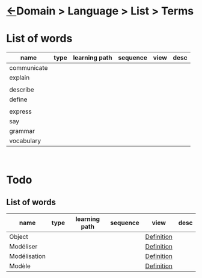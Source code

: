 <head><link rel="stylesheet" href="../../md.css"/><script src="../../md.js"></script></head>

[//]: #(Reference)
[Repo_Readme]:      ../README.md

[Object_Whatis]:     ../whatis/object_whatis.md
[Reference_Whatis]:  ../../doc-common/whatis/reference_whatis.md
[Word_List]:         ../list/word_list.md

# [&larr;][Repo_Readme]Domain > Language > List > Terms



# List of words
|name|type|learning path|sequence|view|desc|
|-|-|-|-|-|-|
|communicate
|explain
||
|describe
|define
||
|express
|say
|grammar
|vocabulary
<br>




# Todo
## List of words
|name|type|learning path|sequence|view|desc|
|-|-|-|-|-|-|
|Object||||[Definition][Object_Whatis]|
|Modéliser||||[Definition][Object_Whatis]|
|Modélisation||||[Definition][Object_Whatis]|
|Modèle||||[Definition][Object_Whatis]|
<br>
